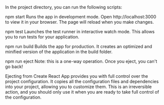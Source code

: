 In the project directory, you can run the following scripts:

npm start
Runs the app in development mode. Open http://localhost:3000 to view it in your browser. The page will reload when you make changes.

npm test
Launches the test runner in interactive watch mode. This allows you to run tests for your application.

npm run build
Builds the app for production. It creates an optimized and minified version of the application in the build folder.

npm run eject
Note: this is a one-way operation. Once you eject, you can't go back!

Ejecting from Create React App provides you with full control over the project configuration. It copies all the configuration files and dependencies into your project, allowing you to customize them. This is an irreversible action, and you should only use it when you are ready to take full control of the configuration.
